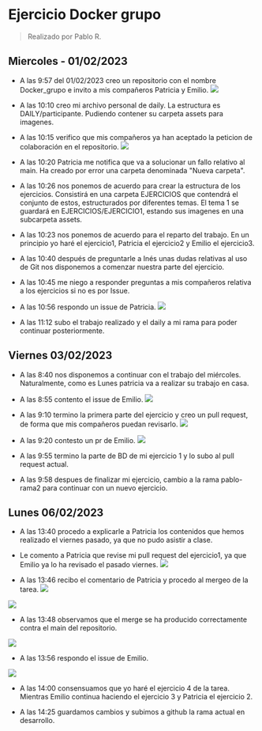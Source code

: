 # Ejercicio Docker grupo
> Realizado por Pablo R.

## Miercoles - 01/02/2023
- A las 9:57 del 01/02/2023 creo un repositorio con el nombre Docker_grupo e invito a mis compañeros Patricia y Emilio.
![](./assets/inicialice.PNG)

- A las 10:10 creo mi archivo personal de daily. La estructura es DAILY/participante. Pudiendo contener su carpeta assets para imagenes.

- A las 10:15 verifico que mis compañeros ya han aceptado la peticion de colaboración en el repositorio.
![](./assets/verifico-compis.PNG)

- A las  10:20 Patricia me notifica que va a solucionar un fallo relativo al main. Ha creado por error una carpeta denominada "Nueva carpeta".

- A las 10:26 nos ponemos de acuerdo para crear la estructura de los ejercicios. Consistirá en una carpeta EJERCICIOS que contendrá el conjunto de estos, estructurados por diferentes temas. El tema 1 se guardará en EJERCICIOS/EJERCICIO1, estando sus imagenes en una subcarpeta assets.

- A las 10:23 nos ponemos de acuerdo para el reparto del trabajo. En un principio yo haré el ejercicio1, Patricia el ejercicio2 y Emilio el ejercicio3.

- A las 10:40 después de preguntarle a Inés unas dudas relativas al uso de Git nos disponemos a comenzar nuestra parte del ejercicio.

- A las 10:45 me niego a responder preguntas a mis compañeros relativa a los ejercicios si no es por Issue.

- A las 10:56 respondo un issue de Patricia.
![](assets/dudapatri1.PNG)

- A las 11:12 subo el trabajo realizado y el daily a mi rama para poder continuar posteriormente.

## Viernes 03/02/2023
- A las 8:40 nos disponemos a continuar con el trabajo del miércoles. Naturalmente, como es Lunes patricia va a realizar su trabajo en casa.

- A las 8:55 contento el issue de Emilio.
![](./assets/issueemilio1.PNG)

- A las 9:10 termino la primera parte del ejercicio y creo un pull request, de forma que mis compañeros puedan revisarlo.
![](./assets/pr1.PNG)

- A las 9:20 contesto un pr de Emilio.
![](./assets/emilioadminer.PNG)

- A las 9:55 termino la parte de BD de mi ejercicio 1 y lo subo al pull request actual.

- A las 9:58 despues de finalizar mi ejercicio, cambio a la rama pablo-rama2 para continuar con un nuevo ejercicio.

## Lunes 06/02/2023
- A las 13:40 procedo a explicarle a Patricia los contenidos que hemos realizado el viernes pasado, ya que no pudo asistir a clase.

- Le comento a Patricia que revise mi pull request del ejercicio1, ya que Emilio ya lo ha revisado el pasado viernes.
![](./assets/prlunes.png)

- A las 13:46 recibo el comentario de Patricia y procedo al mergeo de la tarea.
![](./assets/prmiopatriaceptar.png)

![](./assets/mergemio.png)

- A las 13:48 observamos que el merge se ha producido correctamente contra el main del repositorio.

![](./assets/mergehechopablo1.png)

- A las 13:56 respondo el issue de Emilio.

![](./assets/emilioissue2.png)

- A las 14:00 consensuamos que yo haré el ejercicio 4 de la tarea. Mientras Emilio continua haciendo el ejercicio 3 y Patricia el ejercicio 2.

- A las 14:25 guardamos cambios y subimos a github la rama actual en desarrollo.
